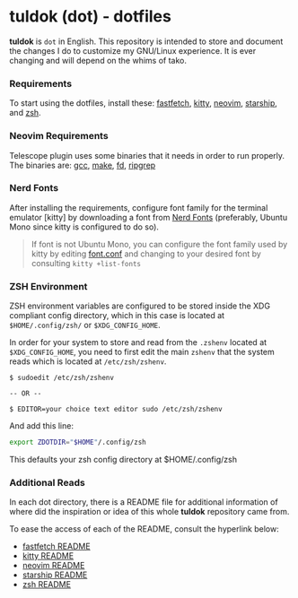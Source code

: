 # tuldok (dot) - dotfiles
**tuldok** is `dot` in English. This repository is intended to store and document the changes I do to customize my GNU/Linux experience.
It is ever changing and will depend on the whims of tako.

### Requirements
To start using the dotfiles, install these: [fastfetch](https://github.com/LinusDierheimer/fastfetch), [kitty](https://github.com/kovidgoyal/kitty), [neovim](https://github.com/neovim/neovim), [starship](https://github.com/starship/starship), and [zsh](https://zsh.sourceforge.io/).

### Neovim Requirements
Telescope plugin uses some binaries that it needs in order to run properly. The binaries are: [gcc](https://gcc.gnu.org/), [make](https://www.gnu.org/software/make/), 
[fd](https://github.com/sharkdp/fd), [ripgrep](https://github.com/BurntSushi/ripgrep)

### Nerd Fonts
After installing the requirements, configure font family for the terminal emulator [kitty] by downloading a font from [Nerd Fonts](https://www.nerdfonts.com/) (preferably, Ubuntu Mono since kitty is configured to do so).
> If font is not Ubuntu Mono, you can configure the font family used by kitty by editing [font.conf](./kitty/.config/kitty/font.conf) and changing to your desired font by consulting `kitty +list-fonts`

### ZSH Environment
ZSH environment variables are configured to be stored inside the XDG compliant config directory, which in this case is located at `$HOME/.config/zsh/` or `$XDG_CONFIG_HOME`.

In order for your system to store and read from the `.zshenv` located at `$XDG_CONFIG_HOME`, you need to first edit the main `zshenv` that the system reads which is located at `/etc/zsh/zshenv`.
```
$ sudoedit /etc/zsh/zshenv

-- OR --

$ EDITOR=your choice text editor sudo /etc/zsh/zshenv
```
And add this line:
```sh
export ZDOTDIR="$HOME"/.config/zsh
```
This defaults your zsh config directory at $HOME/.config/zsh

### Additional Reads
In each dot directory, there is a README file for additional information of where did the inspiration or idea of this whole **tuldok** repository came from.

To ease the access of each of the README, consult the hyperlink below:
- [fastfetch README](./fastfetch/.config/fastfetch/README.md)
- [kitty README](./kitty/.config/kitty/README.md)
- [neovim README](./nvim/.config/nvim/README.md)
- [starship README](./starship/.config/starship/README.md)
- [zsh README](./zsh/.config/zsh/README.md)
